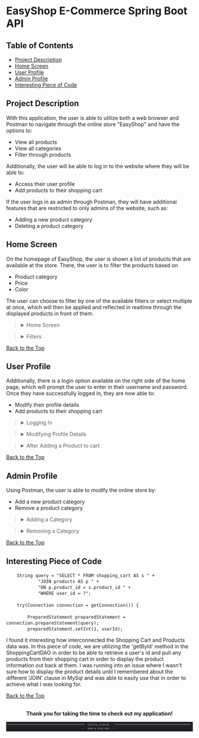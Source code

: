 # EasyShop E-Commerce Spring Boot API

## Table of Contents
- [Project Description](https://github.com/alyu15/CapstoneThree_ECommerce?tab=readme-ov-file#project-description)
- [Home Screen](https://github.com/alyu15/CapstoneThree_ECommerce?tab=readme-ov-file#home-screen)
- [User Profile](https://github.com/alyu15/CapstoneThree_ECommerce?tab=readme-ov-file#user-profile)
- [Admin Profile](https://github.com/alyu15/CapstoneThree_ECommerce?tab=readme-ov-file#admin-profile)
- [Interesting Piece of Code](https://github.com/alyu15/CapstoneThree_ECommerce?tab=readme-ov-file#interesting-piece-of-code)

## Project Description

With this application, the user is able to utilize both a web browser and Postman to navigate through the online store "EasyShop"
and have the options to:

- View all products
- View all categories
- Filter through products

Additionally, the user will be able to log in to the website where they will be able to:

- Access their user profile
- Add products to their shopping cart

If the user logs in as admin through Postman, they will have additional features that are restricted to only admins of the website,
such as:

- Adding a new product category
- Deleting a product category

## Home Screen

On the homepage of EasyShop, the user is shown a list of products that are available at the store. There, the user is 
to filter the products based on 

- Product category
- Price
- Color

The user can choose to filter by one of the available filters or select multiple at once, 
which will then be applied and reflected in realtime through the displayed products in front of them.


><details>
><summary> Home Screen </summary>
>
> ![HomeScreen](https://github.com/alyu15/CapstoneThree_ECommerce/blob/01afcd71944ff144b9bf8310a55ffe93d5f6b6ec/images/HomeScreen.JPG)
>
></details>

><details>
><summary> Filters </summary>
>
>><details>
>><summary> Filtering By Category </summary>
>>
>> ![CategoryFilter](https://github.com/alyu15/CapstoneThree_ECommerce/blob/01afcd71944ff144b9bf8310a55ffe93d5f6b6ec/images/CategoryFilter.JPG)
>></details>
>
>><details>
>><summary> Filtering By Price </summary>
>>
>> ![PriceFilter](https://github.com/alyu15/CapstoneThree_ECommerce/blob/01afcd71944ff144b9bf8310a55ffe93d5f6b6ec/images/PriceFilter.JPG)
>></details>
>
>><details>
>><summary> Filtering By Color </summary>
>>
>> ![ColorFilter](https://github.com/alyu15/CapstoneThree_ECommerce/blob/01afcd71944ff144b9bf8310a55ffe93d5f6b6ec/images/ColorFilter.JPG)
>></details>
>
>><details>
>><summary> Applying All Filters </summary>
>>
>> ![AllFilters](https://github.com/alyu15/CapstoneThree_ECommerce/blob/01afcd71944ff144b9bf8310a55ffe93d5f6b6ec/images/AllFilters.JPG)
>></details>
></details>

[Back to the Top](https://github.com/alyu15/CapstoneThree_ECommerce?tab=readme-ov-file#table-of-contents)

## User Profile

Additionally, there is a login option available on the right side of the home page, which will prompt the user to enter
in their username and password. Once they have successfully logged in, they are now able to:

- Modify their profile details
- Add products to their shopping cart

><details>
><summary> Logging In </summary>
>
>><details>
>><summary> Login Prompt </summary>
>>
>> ![LoginPrompt](https://github.com/alyu15/CapstoneThree_ECommerce/blob/01afcd71944ff144b9bf8310a55ffe93d5f6b6ec/images/LoggingIn.JPG)
>></details>
>
>><details>
>><summary> After Logging In </summary>
>>
>> ![AfterLogin](https://github.com/alyu15/CapstoneThree_ECommerce/blob/01afcd71944ff144b9bf8310a55ffe93d5f6b6ec/images/AfterLoggingIn.JPG)
>></details>
></details>

><details>
><summary> Modifying Profile Details </summary>
>
>><details>
>><summary> Before Modifying Profile </summary>
>>
>> ![UnmodifiedProfile](https://github.com/alyu15/CapstoneThree_ECommerce/blob/01afcd71944ff144b9bf8310a55ffe93d5f6b6ec/images/ProfilePage.JPG)
>>
>></details>
>
>><details>
>><summary> After Modifying Profile </summary>
>>
>> ![ModifiedProfile](https://github.com/alyu15/CapstoneThree_ECommerce/blob/01afcd71944ff144b9bf8310a55ffe93d5f6b6ec/images/UpdatedProfile.JPG)
>>
></details>
></details>

><details>
><summary> After Adding a Product to cart </summary>
>
> ![AddProductToCart](https://github.com/alyu15/CapstoneThree_ECommerce/blob/01afcd71944ff144b9bf8310a55ffe93d5f6b6ec/images/ShoppingCart.JPG)
>
></details>

[Back to the Top](https://github.com/alyu15/CapstoneThree_ECommerce?tab=readme-ov-file#table-of-contents)

## Admin Profile

Using Postman, the user is able to modify the online store by:

- Add a new product category
- Remove a product category

><details>
><summary> Adding a Category </summary>
>
>><details>
>><summary> New Category On Postman </summary>
>>
>> ![NewCategoryOnPostman](https://github.com/alyu15/CapstoneThree_ECommerce/blob/01afcd71944ff144b9bf8310a55ffe93d5f6b6ec/images/AddCategory.JPG)
>></details>
>
>><details>
>><summary> New Category On Website </summary>
>>
>> ![NewCategoryOnWebsite](https://github.com/alyu15/CapstoneThree_ECommerce/blob/01afcd71944ff144b9bf8310a55ffe93d5f6b6ec/images/NewCategory.JPG)
></details>
></details>

><details>
><summary> Removing a Category </summary>
>
> ![DeleteCategory](https://github.com/alyu15/CapstoneThree_ECommerce/blob/01afcd71944ff144b9bf8310a55ffe93d5f6b6ec/images/DeleteCategory.JPG)
>
></details>

[Back to the Top](https://github.com/alyu15/CapstoneThree_ECommerce?tab=readme-ov-file#table-of-contents)

## Interesting Piece of Code

```
    String query = "SELECT * FROM shopping_cart AS s " +
            "JOIN products AS p " +
            "ON p.product_id = s.product_id " +
            "WHERE user_id = ?";
    
    try(Connection connection = getConnection()) {
    
        PreparedStatement preparedStatement = connection.prepareStatement(query);
        preparedStatement.setInt(1, userId);
```

I found it interesting how interconnected the Shopping Cart and Products data was. In this piece of code, we are
utilizing the 'getById' method in the ShoppingCartDAO in order to be able to retrieve a user's id and pull any products
from their shopping cart in order to display the product information out back at them. I was running into an issue where
I wasn't sure how to display the product details until I remembered about the different 'JOIN' clause in MySql and was
able to easily use that in order to achieve what I was looking for.

[Back to the Top](https://github.com/alyu15/CapstoneThree_ECommerce?tab=readme-ov-file#table-of-contents)

<br>
<div align="center">
<b>Thank you for taking the time to check out my application!</b>

![Exit](https://github.com/alyu15/CapstoneThree_ECommerce/blob/01afcd71944ff144b9bf8310a55ffe93d5f6b6ec/images/Exit.JPG)
</div>
